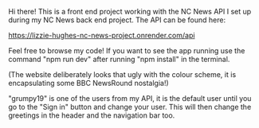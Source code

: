 Hi there! This is a front end project working with the NC News API I set up during my NC News back end project. The API can be found here:

https://lizzie-hughes-nc-news-project.onrender.com/api

Feel free to browse my code! If you want to see the app running use the command "npm run dev" after running "npm install" in the terminal.

(The website deliberately looks that ugly with the colour scheme, it is encapsulating some BBC NewsRound nostalgia!)

"grumpy19" is one of the users from my API, it is the default user until you go to the "Sign in" button and change your user. This will then change the greetings in the header and the navigation bar too.
